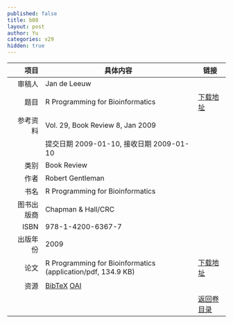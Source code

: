 ```yaml
---
published: false
title: b08
layout: post
author: Yu
categories: v29
hidden: true
---
```


| 项目 | 具体内容 | 链接 |
|---:|---|---|
| 审稿人 | Jan de Leeuw| |
| 题目 |R Programming for Bioinformatics | [下载地址](http://www.jstatsoft.org/v29/b08/paper) |
| 参考资料 |Vol. 29, Book Review 8, Jan 2009 | |
| | 提交日期 2009-01-10, 接收日期 2009-01-10| | 
| 类别 | Book Review| |
| 作者 | Robert Gentleman| |
| 书名| R Programming for Bioinformatics| |
| 图书出版商 | Chapman & Hall/CRC| |
| ISBN | 978-1-4200-6367-7| |
| 出版年份 | 2009| |
| 论文 | R Programming for Bioinformatics  (application/pdf, 134.9 KB)| [下载地址](http://www.jstatsoft.org/v29/b08/paper) |
| 资源 | [BibTeX](http://www.jstatsoft.org/v29/b08/bibtex) [OAI](http://www.jstatsoft.org/oai?verb=GetRecord&identifier=oai.jstatsoft/v29/b08&prefix=oai_dc)| |
| |  | [返回卷目录]({{site.baseurl}}/volume/v29.html) |